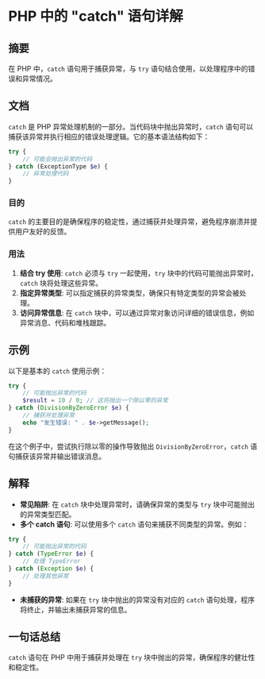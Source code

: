 <!--
Meta Description: # PHP 中的 "catch" 语句详解 ## 摘要 在 PHP 中，`catch` 语句用于捕获异常，与 `try` 语句结合使用，以处理程序中的错误和异常情况。 ## 文档 `catch` 是 PHP 异常处理机制的一部分。当代码块中抛出异常时，`catch` 语句可以捕获该异常并执行相应的错...
Meta Keywords: catch, try, php, 可能抛出异常的代码, divisionbyzeroerror
-->

# PHP 中的 "catch" 语句详解

## 摘要
在 PHP 中，`catch` 语句用于捕获异常，与 `try` 语句结合使用，以处理程序中的错误和异常情况。

## 文档
`catch` 是 PHP 异常处理机制的一部分。当代码块中抛出异常时，`catch` 语句可以捕获该异常并执行相应的错误处理逻辑。它的基本语法结构如下：

```php
try {
    // 可能会抛出异常的代码
} catch (ExceptionType $e) {
    // 异常处理代码
}
```

### 目的
`catch` 的主要目的是确保程序的稳定性，通过捕获并处理异常，避免程序崩溃并提供用户友好的反馈。

### 用法
1. **结合 try 使用**: `catch` 必须与 `try` 一起使用，`try` 块中的代码可能抛出异常时，`catch` 块将处理这些异常。
2. **指定异常类型**: 可以指定捕获的异常类型，确保只有特定类型的异常会被处理。
3. **访问异常信息**: 在 `catch` 块中，可以通过异常对象访问详细的错误信息，例如异常消息、代码和堆栈跟踪。

## 示例
以下是基本的 `catch` 使用示例：

```php
try {
    // 可能抛出异常的代码
    $result = 10 / 0; // 这将抛出一个除以零的异常
} catch (DivisionByZeroError $e) {
    // 捕获并处理异常
    echo "发生错误: " . $e->getMessage();
}
```

在这个例子中，尝试执行除以零的操作导致抛出 `DivisionByZeroError`，`catch` 语句捕获该异常并输出错误消息。

## 解释
- **常见陷阱**: 在 `catch` 块中处理异常时，请确保异常的类型与 `try` 块中可能抛出的异常类型匹配。
- **多个 catch 语句**: 可以使用多个 `catch` 语句来捕获不同类型的异常。例如：

```php
try {
    // 可能抛出异常的代码
} catch (TypeError $e) {
    // 处理 TypeError
} catch (Exception $e) {
    // 处理其他异常
}
```

- **未捕获的异常**: 如果在 `try` 块中抛出的异常没有对应的 `catch` 语句处理，程序将终止，并输出未捕获异常的信息。

## 一句话总结
`catch` 语句在 PHP 中用于捕获并处理在 `try` 块中抛出的异常，确保程序的健壮性和稳定性。